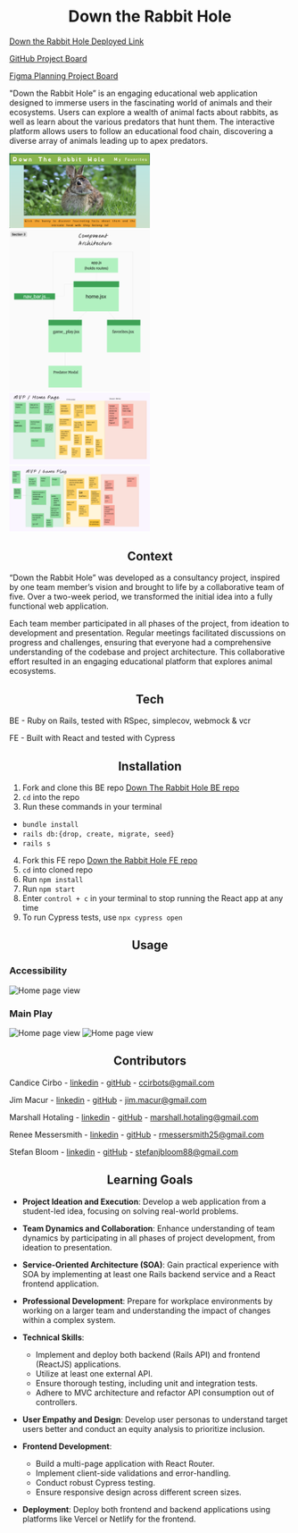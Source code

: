 <h1 align="center"> Down the Rabbit Hole </h1>

[Down the Rabbit Hole Deployed Link](https://down-the-rabbit-hole.netlify.app/)

[GitHub Project Board](https://github.com/orgs/Down-the-Rabbit-Holes/projects/2)

[Figma Planning Project Board](https://www.figma.com/board/ynLaURjRxnlzNZjrNNcEDD/Down-the-Rabbit-Hole?node-id=0-1&t=okU4GmhfPWX158Hi-1)

"Down the Rabbit Hole” is an engaging educational web application designed to immerse users in the fascinating world of animals and their ecosystems. Users can explore a wealth of animal facts about rabbits, as well as learn about the various predators that hunt them. The interactive platform allows users to follow an educational food chain, discovering a diverse array of animals leading up to apex predators.

<img src="./public/assets/home.png" alt="Home page view" width="50%">

<img src="./public/assets/components.png" alt="Home page view" width="50%">

<img src="./public/assets/homepage_mvp.png" alt="Home page view" width="50%">

<img src="./public/assets/gameplay_mvp.png" alt="Home page view" width="50%">


<h2 align="center"> Context </h2>

“Down the Rabbit Hole” was developed as a consultancy project, inspired by one team member’s vision and brought to life by a collaborative team of five. Over a two-week period, we transformed the initial idea into a fully functional web application.

Each team member participated in all phases of the project, from ideation to development and presentation. Regular meetings facilitated discussions on progress and challenges, ensuring that everyone had a comprehensive understanding of the codebase and project architecture. This collaborative effort resulted in an engaging educational platform that explores animal ecosystems.

<h2 align="center"> Tech </h2>

BE - Ruby on Rails, tested with RSpec, simplecov, webmock & vcr

FE - Built with React and tested with Cypress

<h2 align="center"> Installation </h2>

1. Fork and clone this BE repo 
[Down The Rabbit Hole BE repo](https://github.com/Down-the-Rabbit-Holes/down_the_rabbit_hole_BE)
2. `cd` into the repo
2. Run these commands in your terminal
  - `bundle install`
  -  `rails db:{drop, create, migrate, seed}`
  -  `rails s`

4. Fork this FE repo
[Down the Rabbit Hole FE repo](https://github.com/Down-the-Rabbit-Holes/down_the_rabbit_hole_FE)
5. `cd` into cloned repo
6. Run `npm install`
7. Run `npm start`
8.  Enter `control + c` in your terminal to stop running the React app at any time
9. To run Cypress tests, use `npx cypress open`

<h2 align="center"> Usage </h2>

### Accessibility

<img src="./public/assets/accessibility.gif" alt="Home page view" width="50%">

### Main Play

<img src="./public/assets/main_play.gif" alt="Home page view" width="50%">

<img src="./public/assets/responsive_design.gif" alt="Home page view" width="50%">


<h2 align="center"> Contributors </h2>

Candice Cirbo - [linkedin](https://www.linkedin.com/in/candicecirbo/) - [gitHub](https://github.com/CCirbo) - ccirbots@gmail.com

Jim Macur - [linkedin](https://www.linkedin.com/in/jimmacur/) - [gitHub](https://github.com/jimmacur) - jim.macur@gmail.com 

Marshall Hotaling - [linkedin](https://www.linkedin.com/in/marshall-hotaling-7b52a8304/) - [gitHub](https://github.com/marshallhotaling) - marshall.hotaling@gmail.com

Renee Messersmith - [linkedin](https://www.linkedin.com/in/reneemessersmith/) - [gitHub](https://github.com/reneemes) - rmessersmith25@gmail.com

Stefan Bloom - [linkedin](https://www.linkedin.com/in/stefanjbloom/) - [gitHub](https://github.com/stefanjbloom) - stefanjbloom88@gmail.com

<h2 align="center"> Learning Goals </h2>

- **Project Ideation and Execution**: Develop a web application from a student-led idea, focusing on solving real-world problems.

- **Team Dynamics and Collaboration**: Enhance understanding of team dynamics by participating in all phases of project development, from ideation to presentation.

- **Service-Oriented Architecture (SOA)**: Gain practical experience with SOA by implementing at least one Rails backend service and a React frontend application.

- **Professional Development**: Prepare for workplace environments by working on a larger team and understanding the impact of changes within a complex system.

- **Technical Skills**:
  - Implement and deploy both backend (Rails API) and frontend (ReactJS) applications.
  - Utilize at least one external API.
  - Ensure thorough testing, including unit and integration tests.
  - Adhere to MVC architecture and refactor API consumption out of controllers.

- **User Empathy and Design**: Develop user personas to understand target users better and conduct an equity analysis to prioritize inclusion.

- **Frontend Development**:
  - Build a multi-page application with React Router.
  - Implement client-side validations and error-handling.
  - Conduct robust Cypress testing.
  - Ensure responsive design across different screen sizes.

- **Deployment**: Deploy both frontend and backend applications using platforms like Vercel or Netlify for the frontend.
